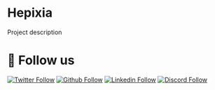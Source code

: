 # Hepixia
Project description

# 🔗 Follow us
[![Twitter Follow](https://img.shields.io/twitter/follow/LeadcodeDev?color=%231DA1F2&label=Follow%20me&logo=Twitter&style=for-the-badge)](https://twitter.com/LeadcodeDev)
[![Github Follow](https://img.shields.io/github/followers/LeadcodeDev?color=000000&label=My%20Github&logo=Github&style=for-the-badge)](https://github.com/LeadcodeDev)
[![Linkedin Follow](https://img.shields.io/static/v1?label=Linkedin&message=Baptiste%20Parmantier&color=0896EC&logo=Linkedin&style=for-the-badge)](https://www.linkedin.com/in/baptiste-parmantier/)
[![Discord Follow](https://img.shields.io/static/v1?label=Discord&message=Freeze%236824&color=7289DA&logo=Discord&style=for-the-badge)]()
